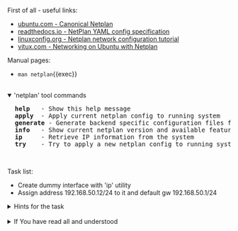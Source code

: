 First of all - useful links:

- [ubuntu.com - Canonical Netplan](https://netplan.io/)
- [readthedocs.io - NetPlan YAML config specification](https://netplan.readthedocs.io/en/stable/netplan-yaml/#properties-for-device-type-bridges)
- [linuxconfig.org - Netplan network configuration tutorial](https://linuxconfig.org/netplan-network-configuration-tutorial-for-beginners)
- [vitux.com - Networking on Ubuntu with Netplan](https://vitux.com/how-to-configure-networking-with-netplan-on-ubuntu/)

Manual pages:
- `man netplan`{{exec}}
<br>
<details open><summary>'netplan' tool commands</summary>
<pre>
  <strong>help</strong>   - Show this help message
  <strong>apply</strong>  - Apply current netplan config to running system
  <strong>generate</strong> - Generate backend specific configuration files from /etc/netplan/*.yaml
  <strong>info</strong>   - Show current netplan version and available features
  <strong>ip</strong>     - Retrieve IP information from the system
  <strong>try</strong>    - Try to apply a new netplan config to running system, with automatic rollback
</pre>
</details><br>

Task list:
- Create dummy interface with 'ip' utility
- Assign address 192.168.50.12/24 to it and default gw 192.168.50.1/24

<details><summary>Hints for the task</summary>
<pre>
<strong>Task 1:</strong>
  $ ip link add dummy0 type dummy
  $ sudo ip link set dummy0 up
<br>
<strong>Task 2:</strong>
  $ vi /etc/netplan/10-dummy0.yaml
    network:
      version: 2
      ethernets:
        dummy0:
          addresses:
          - 192.168.50.12/24
          nameservers:
            search: [mydomain.local]
            addresses: [192.168.50.1]
          routes:
          - to: default
            via: 192.168.50.1
  $ sudo netplan generate
  $ cat /run/systemd/network/10-netplan-dummy0.network
</pre>
</details>
<br>
<details><summary>If You have read all and understood</summary>
<pre>
`touch IReadAllAndUndnderstood`{{exec}}
</pre>
